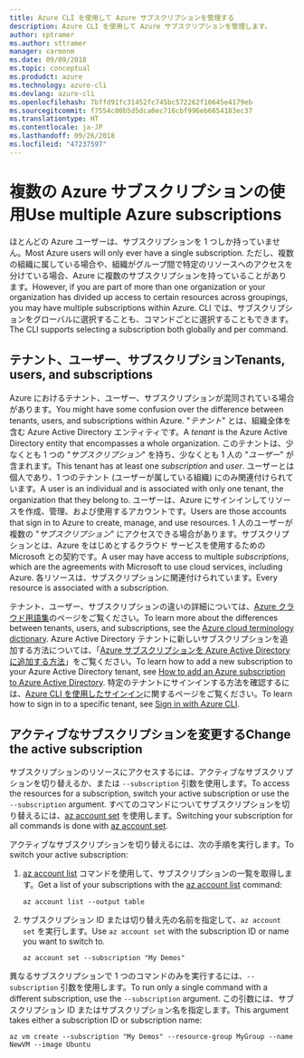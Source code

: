 ```yaml
---
title: Azure CLI を使用して Azure サブスクリプションを管理する
description: Azure CLI を使用して Azure サブスクリプションを管理します。
author: sptramer
ms.author: sttramer
manager: carmonm
ms.date: 09/09/2018
ms.topic: conceptual
ms.produdct: azure
ms.technology: azure-cli
ms.devlang: azure-cli
ms.openlocfilehash: 7bffd91fc31452fc745bc572262f10645e4179eb
ms.sourcegitcommit: f7554c00b5d5dca0ec716cbf996eb6654183ec37
ms.translationtype: HT
ms.contentlocale: ja-JP
ms.lasthandoff: 09/26/2018
ms.locfileid: "47237597"
---
```

# <a name="use-multiple-azure-subscriptions"></a><span data-ttu-id="2491f-103">複数の Azure サブスクリプションの使用</span><span class="sxs-lookup"><span data-stu-id="2491f-103">Use multiple Azure subscriptions</span></span>

<span data-ttu-id="2491f-104">ほとんどの Azure ユーザーは、サブスクリプションを 1 つしか持っていません。</span><span class="sxs-lookup"><span data-stu-id="2491f-104">Most Azure users will only ever have a single subscription.</span></span> <span data-ttu-id="2491f-105">ただし、複数の組織に属している場合や、組織がグループ間で特定のリソースへのアクセスを分けている場合、Azure に複数のサブスクリプションを持っていることがあります。</span><span class="sxs-lookup"><span data-stu-id="2491f-105">However, if you are part of more than one organization or your organization has divided up access to certain resources across groupings, you may have multiple subscriptions within Azure.</span></span> <span data-ttu-id="2491f-106">CLI では、サブスクリプションをグローバルに選択することも、コマンドごとに選択することもできます。</span><span class="sxs-lookup"><span data-stu-id="2491f-106">The CLI supports selecting a subscription both globally and per command.</span></span>

## <a name="tenants-users-and-subscriptions"></a><span data-ttu-id="2491f-107">テナント、ユーザー、サブスクリプション</span><span class="sxs-lookup"><span data-stu-id="2491f-107">Tenants, users, and subscriptions</span></span>

<span data-ttu-id="2491f-108">Azure におけるテナント、ユーザー、サブスクリプションが混同されている場合があります。</span><span class="sxs-lookup"><span data-stu-id="2491f-108">You might have some confusion over the difference between tenants, users, and subscriptions within Azure.</span></span> <span data-ttu-id="2491f-109">"_テナント_" とは、組織全体を含む Azure Active Directory エンティティです。</span><span class="sxs-lookup"><span data-stu-id="2491f-109">A _tenant_ is the Azure Active Directory entity that encompasses a whole organization.</span></span> <span data-ttu-id="2491f-110">このテナントは、少なくとも 1 つの "_サブスクリプション_" を持ち、少なくとも 1 人の "_ユーザー_" が含まれます。</span><span class="sxs-lookup"><span data-stu-id="2491f-110">This tenant has at least one _subscription_ and _user_.</span></span> <span data-ttu-id="2491f-111">ユーザーとは個人であり、1 つのテナント (ユーザーが属している組織) にのみ関連付けられています。</span><span class="sxs-lookup"><span data-stu-id="2491f-111">A user is an individual and is associated with only one tenant, the organization that they belong to.</span></span> <span data-ttu-id="2491f-112">ユーザーは、Azure にサインインしてリソースを作成、管理、および使用するアカウントです。</span><span class="sxs-lookup"><span data-stu-id="2491f-112">Users are those accounts that sign in to Azure to create, manage, and use resources.</span></span>
<span data-ttu-id="2491f-113">1 人のユーザーが複数の "_サブスクリプション_" にアクセスできる場合があります。サブスクリプションとは、Azure をはじめとするクラウド サービスを使用するための Microsoft との契約です。</span><span class="sxs-lookup"><span data-stu-id="2491f-113">A user may have access to multiple _subscriptions_, which are the agreements with Microsoft to use cloud services, including Azure.</span></span> <span data-ttu-id="2491f-114">各リソースは、サブスクリプションに関連付けられています。</span><span class="sxs-lookup"><span data-stu-id="2491f-114">Every resource is associated with a subscription.</span></span>

<span data-ttu-id="2491f-115">テナント、ユーザー、サブスクリプションの違いの詳細については、[Azure クラウド用語集](/azure/azure-glossary-cloud-terminology)のページをご覧ください。</span><span class="sxs-lookup"><span data-stu-id="2491f-115">To learn more about the differences between tenants, users, and subscriptions, see the [Azure cloud terminology dictionary](/azure/azure-glossary-cloud-terminology).</span></span>  <span data-ttu-id="2491f-116">Azure Active Directory テナントに新しいサブスクリプションを追加する方法については、「[Azure サブスクリプションを Azure Active Directory に追加する方法](/azure/active-directory/active-directory-how-subscriptions-associated-directory)」をご覧ください。</span><span class="sxs-lookup"><span data-stu-id="2491f-116">To learn how to add a new subscription to your Azure Active Directory tenant, see [How to add an Azure subscription to Azure Active Directory](/azure/active-directory/active-directory-how-subscriptions-associated-directory).</span></span>
<span data-ttu-id="2491f-117">特定のテナントにサインインする方法を確認するには、[Azure CLI を使用したサインイン](/cli/azure/authenticate-azure-cli)に関するページをご覧ください。</span><span class="sxs-lookup"><span data-stu-id="2491f-117">To learn how to sign in to a specific tenant, see [Sign in with Azure CLI](/cli/azure/authenticate-azure-cli).</span></span>

## <a name="change-the-active-subscription"></a><span data-ttu-id="2491f-118">アクティブなサブスクリプションを変更する</span><span class="sxs-lookup"><span data-stu-id="2491f-118">Change the active subscription</span></span> 

<span data-ttu-id="2491f-119">サブスクリプションのリソースにアクセスするには、アクティブなサブスクリプションを切り替えるか、または `--subscription` 引数を使用します。</span><span class="sxs-lookup"><span data-stu-id="2491f-119">To access the resources for a subscription, switch your active subscription or use the `--subscription` argument.</span></span> <span data-ttu-id="2491f-120">すべてのコマンドについてサブスクリプションを切り替えるには、[az account set](/cli/azure/account#az-account-set) を使用します。</span><span class="sxs-lookup"><span data-stu-id="2491f-120">Switching your subscription for all commands is done with [az account set](/cli/azure/account#az-account-set).</span></span>

<span data-ttu-id="2491f-121">アクティブなサブスクリプションを切り替えるには、次の手順を実行します。</span><span class="sxs-lookup"><span data-stu-id="2491f-121">To switch your active subscription:</span></span>

1. <span data-ttu-id="2491f-122">[az account list](/cli/azure/account#az-account-list) コマンドを使用して、サブスクリプションの一覧を取得します。</span><span class="sxs-lookup"><span data-stu-id="2491f-122">Get a list of your subscriptions with the [az account list](/cli/azure/account#az-account-list) command:</span></span>

    ```azurecli-interactive
    az account list --output table
    ```
2. <span data-ttu-id="2491f-123">サブスクリプション ID または切り替え先の名前を指定して、`az account set` を実行します。</span><span class="sxs-lookup"><span data-stu-id="2491f-123">Use `az account set` with the subscription ID or name you want to switch to.</span></span>

    ```azurecli-interactive
    az account set --subscription "My Demos"
    ```

<span data-ttu-id="2491f-124">異なるサブスクリプションで 1 つのコマンドのみを実行するには、`--subscription` 引数を使用します。</span><span class="sxs-lookup"><span data-stu-id="2491f-124">To run only a single command with a different subscription, use the `--subscription` argument.</span></span> <span data-ttu-id="2491f-125">この引数には、サブスクリプション ID またはサブスクリプション名を指定します。</span><span class="sxs-lookup"><span data-stu-id="2491f-125">This argument takes either a subscription ID or subscription name:</span></span>

```azurecli-interactive
az vm create --subscription "My Demos" --resource-group MyGroup --name NewVM --image Ubuntu
```
